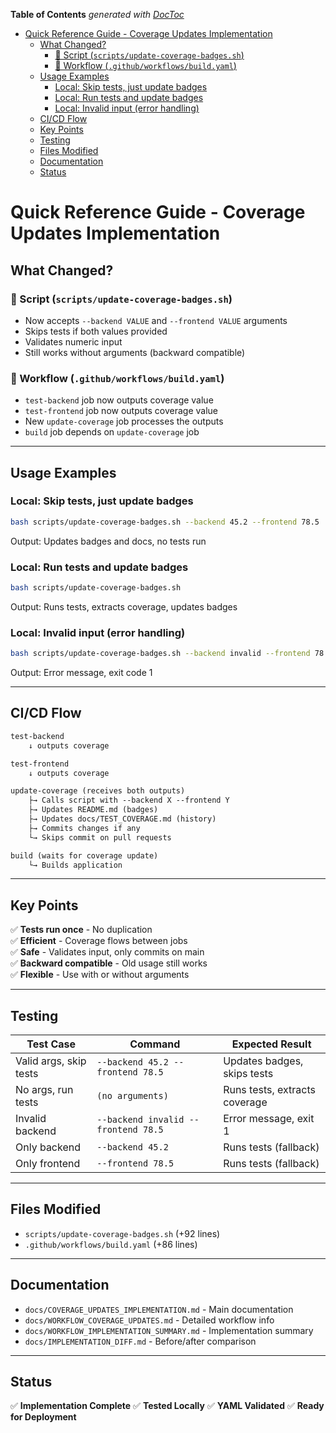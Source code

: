 <!-- START doctoc generated TOC please keep comment here to allow auto update -->
<!-- DON'T EDIT THIS SECTION, INSTEAD RE-RUN doctoc TO UPDATE -->
**Table of Contents**  *generated with [DocToc](https://github.com/thlorenz/doctoc)*

- [Quick Reference Guide - Coverage Updates Implementation](#quick-reference-guide---coverage-updates-implementation)
  - [What Changed?](#what-changed)
    - [📝 Script (`scripts/update-coverage-badges.sh`)](#-script-scriptsupdate-coverage-badgessh)
    - [🔄 Workflow (`.github/workflows/build.yaml`)](#-workflow-githubworkflowsbuildyaml)
  - [Usage Examples](#usage-examples)
    - [Local: Skip tests, just update badges](#local-skip-tests-just-update-badges)
    - [Local: Run tests and update badges](#local-run-tests-and-update-badges)
    - [Local: Invalid input (error handling)](#local-invalid-input-error-handling)
  - [CI/CD Flow](#cicd-flow)
  - [Key Points](#key-points)
  - [Testing](#testing)
  - [Files Modified](#files-modified)
  - [Documentation](#documentation)
  - [Status](#status)

<!-- END doctoc generated TOC please keep comment here to allow auto update -->

# Quick Reference Guide - Coverage Updates Implementation

## What Changed?

### 📝 Script (`scripts/update-coverage-badges.sh`)

- Now accepts `--backend VALUE` and `--frontend VALUE` arguments
- Skips tests if both values provided
- Validates numeric input
- Still works without arguments (backward compatible)

### 🔄 Workflow (`.github/workflows/build.yaml`)

- `test-backend` job now outputs coverage value
- `test-frontend` job now outputs coverage value
- New `update-coverage` job processes the outputs
- `build` job depends on `update-coverage` job

---

## Usage Examples

### Local: Skip tests, just update badges

```bash
bash scripts/update-coverage-badges.sh --backend 45.2 --frontend 78.5
```

Output: Updates badges and docs, no tests run

### Local: Run tests and update badges

```bash
bash scripts/update-coverage-badges.sh
```

Output: Runs tests, extracts coverage, updates badges

### Local: Invalid input (error handling)

```bash
bash scripts/update-coverage-badges.sh --backend invalid --frontend 78.5
```

Output: Error message, exit code 1

---

## CI/CD Flow

```txt
test-backend
    ↓ outputs coverage

test-frontend
    ↓ outputs coverage

update-coverage (receives both outputs)
    ├→ Calls script with --backend X --frontend Y
    ├→ Updates README.md (badges)
    ├→ Updates docs/TEST_COVERAGE.md (history)
    ├→ Commits changes if any
    └→ Skips commit on pull requests

build (waits for coverage update)
    └→ Builds application
```

---

## Key Points

✅ **Tests run once** - No duplication  
✅ **Efficient** - Coverage flows between jobs  
✅ **Safe** - Validates input, only commits on main  
✅ **Backward compatible** - Old usage still works  
✅ **Flexible** - Use with or without arguments

---

## Testing

| Test Case              | Command                             | Expected Result               |
| ---------------------- | ----------------------------------- | ----------------------------- |
| Valid args, skip tests | `--backend 45.2 --frontend 78.5`    | Updates badges, skips tests   |
| No args, run tests     | `(no arguments)`                    | Runs tests, extracts coverage |
| Invalid backend        | `--backend invalid --frontend 78.5` | Error message, exit 1         |
| Only backend           | `--backend 45.2`                    | Runs tests (fallback)         |
| Only frontend          | `--frontend 78.5`                   | Runs tests (fallback)         |

---

## Files Modified

- `scripts/update-coverage-badges.sh` (+92 lines)
- `.github/workflows/build.yaml` (+86 lines)

---

## Documentation

- `docs/COVERAGE_UPDATES_IMPLEMENTATION.md` - Main documentation
- `docs/WORKFLOW_COVERAGE_UPDATES.md` - Detailed workflow info
- `docs/WORKFLOW_IMPLEMENTATION_SUMMARY.md` - Implementation summary
- `docs/IMPLEMENTATION_DIFF.md` - Before/after comparison

---

## Status

✅ **Implementation Complete**
✅ **Tested Locally**
✅ **YAML Validated**
✅ **Ready for Deployment**
